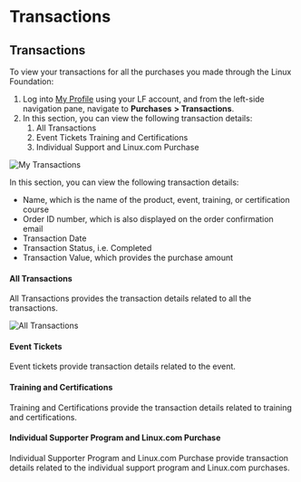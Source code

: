 # Transactions

## Transactions

To view your transactions for all the purchases you made through the Linux Foundation:

1. Log into [My Profile](https://openprofile.dev) using your LF account, and from the left-side navigation pane, navigate to **Purchases** **> Transactions**.
2. In this section, you can view the following transaction details:
   1. All Transactions
   2. Event Tickets Training and Certifications
   3. Individual Support and Linux.com Purchase

![My Transactions](<../../../.gitbook/assets/my transactions.png>)

In this section, you can view the following transaction details:

* Name, which is the name of the product, event, training, or certification course
* Order ID number, which is also displayed on the order confirmation email
* Transaction Date
* Transaction Status, i.e. Completed
* Transaction Value, which provides the purchase amount

#### All Transactions

All Transactions provides the transaction details related to all the transactions.

![All Transactions](<../../../.gitbook/assets/all transactions (1).png>)

#### Event Tickets

Event tickets provide transaction details related to the event.

#### Training and Certifications

Training and Certifications provide the transaction details related to training and certifications.&#x20;

#### Individual Supporter Program and Linux.com Purchase

Individual Supporter Program and Linux.com Purchase provide transaction details related to the individual support program and Linux.com purchases.
